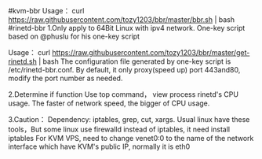 #kvm-bbr
Usage：
    curl https://raw.githubusercontent.com/tozy1203/bbr/master/bbr.sh | bash
#rinetd-bbr
1.Only apply to 64Bit Linux with ipv4 network.
One-key script based on @phuslu for his one-key script

Usage：
    curl https://raw.githubusercontent.com/tozy1203/bbr/master/get-rinetd.sh | bash
The configuration file generated by one-key script is /etc/rinetd-bbr.conf. By default, it only proxy(speed up) port 443and80, modify the port number as needed.

2.Determine if function
Use top command， view process rinetd's CPU usage. The faster of network speed, the bigger of CPU usage.

3.Caution：
Dependency: iptables, grep, cut, xargs. Usual linux have these tools，But some linux use firewalld instead of iptables, it need install iptables
For KVM VPS, need to change venet0:0 to the name of the network interface which have KVM's public IP, normally it is eth0

